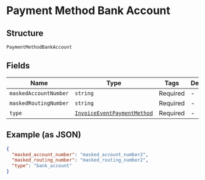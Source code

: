 
# Payment Method Bank Account

## Structure

`PaymentMethodBankAccount`

## Fields

| Name | Type | Tags | Description |
|  --- | --- | --- | --- |
| `maskedAccountNumber` | `string` | Required | - |
| `maskedRoutingNumber` | `string` | Required | - |
| `type` | [`InvoiceEventPaymentMethod`](../../doc/models/invoice-event-payment-method.md) | Required | - |

## Example (as JSON)

```json
{
  "masked_account_number": "masked_account_number2",
  "masked_routing_number": "masked_routing_number2",
  "type": "bank_account"
}
```

